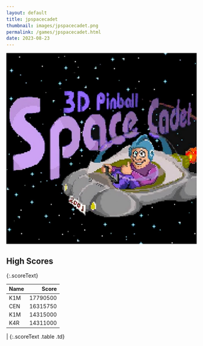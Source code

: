```yaml
---
layout: default
title: jpspacecadet
thumbnail: images/jpspacecadet.png
permalink: /games/jpspacecadet.html
date: 2023-08-23
---
```


<img src="../images/jpspacecadet.png" class="gameThumbnail img-fluid mx-auto align-middle"></a>
## High Scores 
{:.scoreText}

| Name | Score | 
| :---- | ----: | 
| K1M | 17790500 | 
| CEN | 16315750 | 
| K1M | 14315000 | 
| K4R | 14311000 | 
| 
{:.scoreText .table .td}
